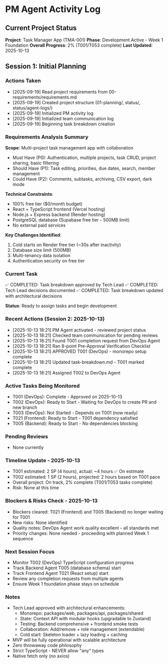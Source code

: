 # PM Agent Activity Log

## Current Project Status
**Project**: Task Manager App (TMA-001)
**Phase**: Development Active - Week 1 Foundation
**Overall Progress**: 2% (T001/T053 complete)
**Last Updated**: 2025-10-13

## Session 1: Initial Planning

### Actions Taken
- [2025-09-19] Read project requirements from 00-requirements/requirements.md
- [2025-09-19] Created project structure (01-planning/, status/, status/agent-logs/)
- [2025-09-19] Initialized PM activity log
- [2025-09-19] Initialized team communication log
- [2025-09-19] Beginning task breakdown creation

### Requirements Analysis Summary
**Scope**: Multi-project task management app with collaboration
- Must Have (P0): Authentication, multiple projects, task CRUD, project sharing, basic filtering
- Should Have (P1): Task editing, priorities, due dates, search, member management
- Could Have (P2): Comments, subtasks, archiving, CSV export, dark mode

**Technical Constraints**:
- 100% free tier ($0/month budget)
- React + TypeScript frontend (Vercel hosting)
- Node.js + Express backend (Render hosting)
- PostgreSQL database (Supabase free tier - 500MB limit)
- No external paid services

**Key Challenges Identified**:
1. Cold starts on Render free tier (~30s after inactivity)
2. Database size limit (500MB)
3. Multi-tenancy data isolation
4. Authentication security on free tier

### Current Task
✅ COMPLETED: Task breakdown approved by Tech Lead
✅ COMPLETED: Tech Lead decisions documented
✅ COMPLETED: Task breakdown updated with architectural decisions

**Status**: Ready to assign tasks and begin development

### Recent Actions (Session 2: 2025-10-13)
- [2025-10-13 18:21] PM Agent activated - reviewed project status
- [2025-10-13 18:21] Checked team communication for pending reviews
- [2025-10-13 18:21] Found T001 completion request from DevOps Agent
- [2025-10-13 18:21] Ran 8-point Pre-Approval Verification Checklist
- [2025-10-13 18:21] APPROVED T001 (DevOps) - monorepo setup complete
- [2025-10-13 18:21] Updated task-breakdown.md - T001 marked complete
- [2025-10-13 18:21] Assigned T002 to DevOps Agent

### Active Tasks Being Monitored
- T001 (DevOps): Complete - Approved on 2025-10-13
- T002 (DevOps): Ready to Start - Waiting for DevOps to create PR and new branch
- T003 (DevOps): Not Started - Depends on T001 (now ready)
- T021 (Frontend): Ready to Start - T001 dependency satisfied
- T005 (Backend): Ready to Start - No dependencies blocking

### Pending Reviews
- None currently

### Timeline Update - 2025-10-13
- T001 estimated: 2 SP (4 hours), actual: ~4 hours ✅ On estimate  
- T002 estimated: 1 SP (2 hours), projected: 2 hours based on T001 pace
- Overall project: On track, 2% complete (T001/T053 tasks complete)
- Risk: None at this time

### Blockers & Risks Check - 2025-10-13
- Blockers cleared: T021 (Frontend) and T005 (Backend) no longer waiting for T001
- New risks: None identified
- Quality notes: DevOps Agent work quality excellent - all standards met
- Priority changes: None needed - proceeding with planned Week 1 sequence

### Next Session Focus
- Monitor T002 (DevOps) TypeScript configuration progress
- Track Backend Agent T005 (database schema) start
- Track Frontend Agent T021 (React setup) start  
- Review any completion requests from multiple agents
- Ensure Week 1 foundation phase stays on schedule

### Notes
- Tech Lead approved with architectural enhancements:
  * Monorepo: packages/web, packages/api, packages/shared
  * State: Context API with modular hooks (upgradable to Zustand)
  * Testing: Backend comprehensive + frontend smoke tests
  * Collaboration: Add/remove + role management (extendable)
  * Cold start: Skeleton loader + lazy loading + caching
- MVP will be fully operational with scalable architecture
- Zero throwaway code philosophy
- Strict TypeScript - NEVER allow "any" types
- Native fetch only (no axios)

